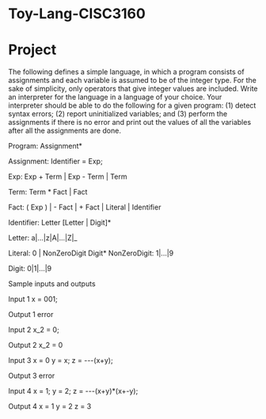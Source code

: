# Toy-Lang-CISC3160

# Project

The following defines a simple language, in which a program consists of assignments and each variable is assumed to be of the integer type. For the sake of simplicity, only operators that give integer values are included. Write an interpreter for the language in a language of your choice. Your interpreter should be able to do the following for a given program: (1) detect syntax errors; (2) report uninitialized variables; and (3) perform the assignments if there is no error and print out the values of all the variables after all the assignments are done.

Program:
Assignment\*

Assignment:
Identifier = Exp;

Exp:
Exp + Term | Exp - Term | Term

Term:
Term \* Fact | Fact

Fact:
( Exp ) | - Fact | + Fact | Literal | Identifier

Identifier:
Letter [Letter | Digit]\*

Letter:
a|...|z|A|...|Z|\_

Literal:
0 | NonZeroDigit Digit\*
NonZeroDigit:
1|...|9

Digit:
0|1|...|9

Sample inputs and outputs

Input 1
x = 001;

Output 1
error

Input 2
x_2 = 0;

Output 2
x_2 = 0

Input 3
x = 0
y = x;
z = ---(x+y);

Output 3
error

Input 4
x = 1;
y = 2;
z = ---(x+y)\*(x+-y);

Output 4
x = 1
y = 2
z = 3
